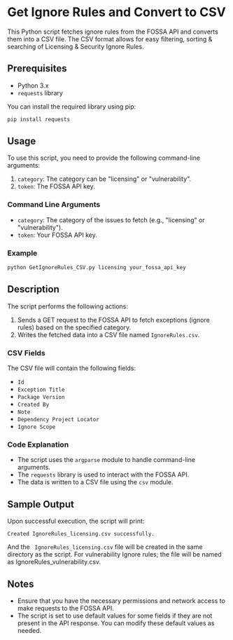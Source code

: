 
# Get Ignore Rules and Convert to CSV

This Python script fetches ignore rules from the FOSSA API and converts them into a CSV file. The CSV format allows for easy filtering, sorting & searching of Licensing & Security Ignore Rules.

## Prerequisites

- Python 3.x
- `requests` library

You can install the required library using pip:
```bash
pip install requests
```

## Usage

To use this script, you need to provide the following command-line arguments:

1. `category`: The category can be "licensing" or "vulnerability".
2. `token`: The FOSSA API key.

### Command Line Arguments

- `category`: The category of the issues to fetch (e.g., "licensing" or "vulnerability").
- `token`: Your FOSSA API key.

### Example

```bash
python GetIgnoreRules_CSV.py licensing your_fossa_api_key
```

## Description

The script performs the following actions:

1. Sends a GET request to the FOSSA API to fetch exceptions (ignore rules) based on the specified category.
2. Writes the fetched data into a CSV file named `IgnoreRules.csv`.

### CSV Fields

The CSV file will contain the following fields:

- `Id`
- `Exception Title`
- `Package Version`
- `Created By`
- `Note`
- `Dependency Project Locator`
- `Ignore Scope`

### Code Explanation

- The script uses the `argparse` module to handle command-line arguments.
- The `requests` library is used to interact with the FOSSA API.
- The data is written to a CSV file using the `csv` module.

## Sample Output

Upon successful execution, the script will print:
```
Created IgnoreRules_licensing.csv successfully.
```

And the ` IgnoreRules_licensing.csv` file will be created in the same directory as the script. For vulnerability Ignore rules; the file will be named as  IgnoreRules_vulnerability.csv.

## Notes

- Ensure that you have the necessary permissions and network access to make requests to the FOSSA API.
- The script is set to use default values for some fields if they are not present in the API response. You can modify these default values as needed.
